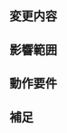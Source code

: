 ## 変更内容
<!-- ビューの変更がある場合はスクショによる比較などがあるとわかりやすい -->

## 影響範囲
<!-- この関数を変更したのでこの機能にも影響がある、など -->

## 動作要件
<!-- 動作に必要な 環境変数 / 依存関係 / DBの更新 など -->

## 補足
<!-- レビューをする際に見てほしい点、ローカル環境で試す際の注意点、など -->